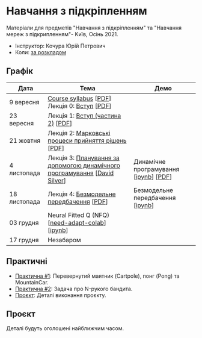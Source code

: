 # Навчання з підкріпленням

Матеріали для предметів "Навчання з підкріпленням" та "Навчання мереж з підкрипленням"- Kиїв, Осінь 2021.

- Інструктор: Кочура Юрій Петрович
- Коли: [за розкладом](http://rozklad.kpi.ua)


## Графік

| Дата | Тема | Демо |
| --- | --- | --- |
| 9 вересня | [Course syllabus](https://ykochura.github.io/rl-kpi/?p=course-syllabus.md) [[PDF](https://ykochura.github.io/rl-kpi/pdf/course-syllabus.pdf)] <br>Лекція 0: [Вступ](https://ykochura.github.io/rl-kpi/?p=lecture0.md) [[PDF](https://ykochura.github.io/rl-kpi/pdf/lecture0.pdf)]| |
| 23 вересня | Лекція 1: [Вступ (частина 2)](https://ykochura.github.io/rl-kpi/?p=lecture1.md) [[PDF](https://ykochura.github.io/rl-kpi/pdf/lecture1.pdf)]|
| 21 жовтня | Лекція 2: [Марковськi процеси прийняття рiшень](https://ykochura.github.io/rl-kpi/?p=lecture2.md) [[PDF](https://ykochura.github.io/rl-kpi/pdf/lecture2.pdf)]| |
| 4 листопада | Лекція 3: [Планування за допомогою динамiчного програмування](https://www.youtube.com/watch?v=Nd1-UUMVfz4&list=PLqYmG7hTraZBiG_XpjnPrSNw-1XQaM_gB&index=3) [[David Silver](https://www.davidsilver.uk/)]| Динамічне програмування [[ipynb](https://colab.research.google.com/github/YKochura/rl-kpi/blob/main/tutor/dp/Dynamic_Programming.ipynb)] [[PDF](https://ykochura.github.io/rl-kpi/tutor/dp/DPvsMonte-Carlo.pdf)]|
| 18 листопада | Лекція 4: [Безмодельне передбачення](https://ykochura.github.io/rl-kpi/?p=lecture4.md) [[PDF](https://ykochura.github.io/rl-kpi/pdf/lecture4.pdf)] | Безмодельне передбачення [[ipynb](https://github.com/YKochura/rl-kpi/blob/main/tutor/mf-prediction/RL_Model_Free_Prediction.ipynb)]|
| 03 грудня | Neural Fitted Q (NFQ) [[need-adapt-colab](https://github.com/YKochura/rl-kpi/blob/main/tutor/nfq/nfq.ipynb)] [[ipynb](https://github.com/YKochura/rl-kpi/blob/main/tutor/nfq/nfq-s.ipynb)]| |
| 17 грудня | Незабаром | |


## Практичні

- [Практична #1](https://ykochura.github.io/rl-kpi/homeworks/practice1.pdf): Перевернутий маятник (Cartpole), понг (Pong) та MountainCar.
- [Практична #2](https://ykochura.github.io/rl-kpi/homeworks/lab2/lab2.pdf): Задача про N-рукого бандита.
- [Проєкт](https://ykochura.github.io/rl-kpi/homeworks/project.pdf): Деталі виконання проєкту.




## Проєкт

Деталі будуть оголошені найближчим часом.
